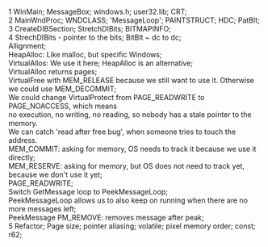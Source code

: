 1 WinMain; MessageBox; windows.h; user32.lib; CRT;  
2 MainWndProc; WNDCLASS; 'MessageLoop'; PAINTSTRUCT; HDC; PatBlt;  
3 CreateDIBSection; StretchDIBits; BITMAPINFO;  
4 StrechDIBits - pointer to the bits; BitBlt ~ dc to dc;  
  Allignment;  
  HeapAlloc: Like malloc, but specific Windows;  
  VirtualAllos: We use it here; HeapAlloc is an alternative;  
  VirtualAlloc returns pages;  
  VirtualFree with MEM_RELEASE because we still want to use it. Otherwise we could use MEM_DECOMMIT;  
   We could change VirtualProtect from PAGE_READWRITE to PAGE_NOACCESS, which means  
   no execution, no writing, no reading, so nobody has a stale pointer to the memory.  
   We can catch 'read after free bug', when someone tries to touch the address.  
  MEM_COMMIT: asking for memory, OS needs to track it because we use it directly;  
  MEM_RESERVE: asking for memory, but OS does not need to track yet, because we don't use it yet;  
  PAGE_READWRITE;  
  Switch GetMessage loop to PeekMessageLoop;  
  PeekMessageLoop allows us to also keep on running when there are no more messages left;  
  PeekMessage PM_REMOVE: removes message after peak;  
5 Refactor; Page size; pointer aliasing; volatile; pixel memory order; const;  
  r62;  
 